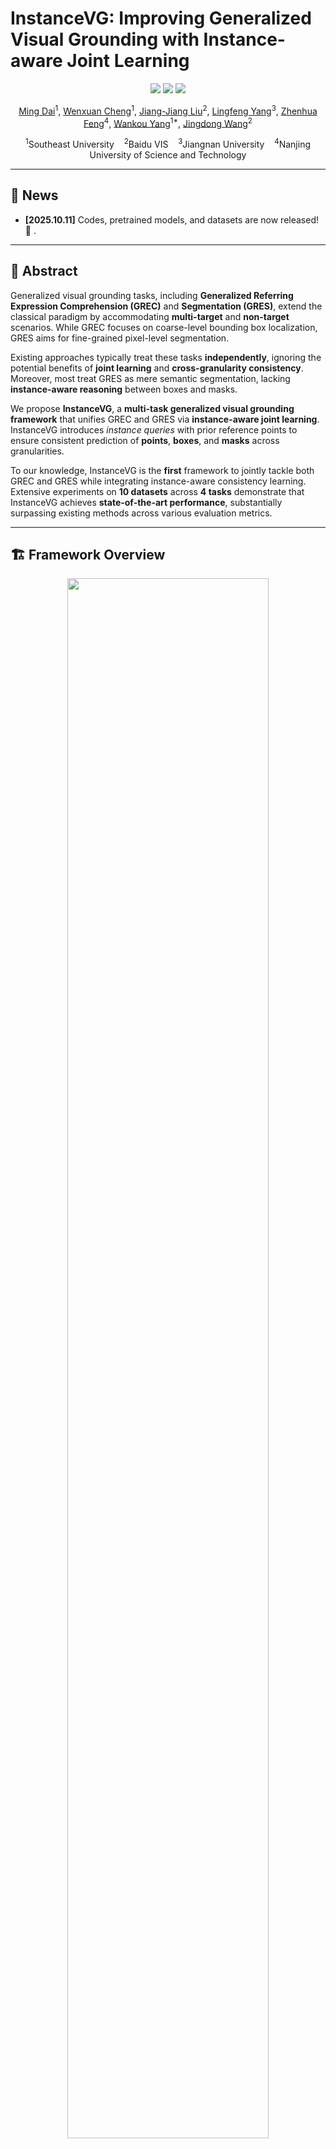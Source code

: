 # InstanceVG: Improving Generalized Visual Grounding with Instance-aware Joint Learning

<p align="center">
  <a href="https://arxiv.org/pdf/2509.13747" target="_blank"><img src="https://img.shields.io/badge/arXiv-2509.13747-b31b1b.svg?logo=arxiv&logoColor=white"></a>
  <a href="https://huggingface.co/Dmmm997/InstanceVG" target="_blank"><img src="https://img.shields.io/badge/🤗%20Hugging%20Face-Model-yellow.svg"></a>
  <a href="https://huggingface.co/datasets/Dmmm997/InstanceVG_Data" target="_blank"><img src="https://img.shields.io/badge/Dataset-Available-brightgreen.svg"></a>
</p>

<p align="center">
  <a href="https://dmmm1997.github.io/">Ming Dai</a><sup>1</sup>,
  <a href="https://scholar.google.com/citations?hl=zh-CN&user=9c_ZcDcAAAAJ">Wenxuan Cheng</a><sup>1</sup>,
  <a href="https://scholar.google.com/citations?hl=zh-CN&user=lpFrrs8AAAAJ">Jiang-Jiang Liu</a><sup>2</sup>,
  <a href="https://scholar.google.com/citations?user=RLhH0jwAAAAJ&hl=zh-CN">Lingfeng Yang</a><sup>3</sup>,
  <a href="https://scholar.google.com/citations?user=Y6KtijIAAAAJ&hl=zh-CN">Zhenhua Feng</a><sup>4</sup>,
  <a href="https://automation.seu.edu.cn/ywk/list.htm">Wankou Yang</a><sup>1*</sup>,
  <a href="https://jingdongwang2017.github.io/">Jingdong Wang</a><sup>2</sup>
</p>

<p align="center">
  <sup>1</sup>Southeast University &nbsp;&nbsp;
  <sup>2</sup>Baidu VIS &nbsp;&nbsp;
  <sup>3</sup>Jiangnan University &nbsp;&nbsp;
  <sup>4</sup>Nanjing University of Science and Technology
</p>

---

## 📢 News

- **[2025.10.11]** Codes, pretrained models, and datasets are now released! 🎉 .

---

## 🧩 Abstract

Generalized visual grounding tasks, including **Generalized Referring Expression Comprehension (GREC)** and **Segmentation (GRES)**, extend the classical paradigm by accommodating **multi-target** and **non-target** scenarios. While GREC focuses on coarse-level bounding box localization, GRES aims for fine-grained pixel-level segmentation.  

Existing approaches typically treat these tasks **independently**, ignoring the potential benefits of **joint learning** and **cross-granularity consistency**. Moreover, most treat GRES as mere semantic segmentation, lacking **instance-aware reasoning** between boxes and masks.

We propose **InstanceVG**, a **multi-task generalized visual grounding framework** that unifies GREC and GRES via **instance-aware joint learning**. InstanceVG introduces *instance queries* with prior reference points to ensure consistent prediction of **points**, **boxes**, and **masks** across granularities.

To our knowledge, InstanceVG is the **first** framework to jointly tackle both GREC and GRES while integrating instance-aware consistency learning.
Extensive experiments on **10 datasets** across **4 tasks** demonstrate that InstanceVG achieves **state-of-the-art performance**, substantially surpassing existing methods across various evaluation metrics.

---

## 🏗️ Framework Overview

<p align="center">
  <img src="./asserts/instancevg.jpg" width="80%">
</p>

---

## ⚙️ Installation

**Environment requirements**

```bash
CUDA == 11.8
torch == 2.0.0
torchvision == 0.15.1
````

### 1. Install dependencies

```bash
pip install -r requirements.txt
```

InstanceVG depends on components from **[detrex](https://detrex.readthedocs.io/en/latest/tutorials/Installation.html)** and **[detectron2](https://github.com/facebookresearch/detectron2)**.

```bash
python -m pip install 'git+https://github.com/facebookresearch/detectron2.git'
git clone https://github.com/IDEA-Research/detrex.git
cd detrex
git submodule init && git submodule update
pip install -e .
```

Finally, install InstanceVG in editable mode:

```bash
pip install -e .
```

---

## 🧮 Data Preparation

Prepare the **MS-COCO** dataset and download the **referring** and **foreground** annotations from the [Model Zoo](#-model-zoo).

Expected directory structure:

```
data/
└── seqtr_type/
    ├── annotations/
    │   ├── mixed-seg/
    │   │   └── instances_nogoogle_withid.json
    │   ├── grefs/instance.json
    │   ├── ref-zom/instance.json
    │   └── rrefcoco/instance.json
    └── images/
        └── mscoco/
            └── train2014/
```

---

## 🧠 Pretrained Weights

InstanceVG uses **[BEiT-3](https://github.com/microsoft/unilm/blob/master/beit3/README.md)** as both the backbone and multi-modal fusion module.

Download pretrained weights and tokenizer from BEiT-3’s official repository.

```bash
mkdir pretrain_weights
```

Place the following files:

```
pretrain_weights/
├── beit3_base_patch16_224.zip
├── beit3_large_patch16_224.zip
└── beit3.spm
```

---

## 🚀 Demo

**Example 1 — GRES task**

```bash
python tools/demo.py \
  --img "asserts/imgs/Figure_1.jpg" \
  --expression "three skateboard guys" \
  --config "configs/gres/InstanceVG-grefcoco.py" \
  --checkpoint /PATH/TO/InstanceVG-grefcoco.pth
```

**Example 2 — RIS task**

```bash
python tools/demo.py \
  --img "asserts/imgs/Figure_2.jpg" \
  --expression "full half fruit" \
  --config "configs/refcoco/InstanceVG-refcoco.py" \
  --checkpoint /PATH/TO/InstanceVG-refcoco.pth
```

For additional options (e.g., thresholds, alternate checkpoints), see `tools/demo.py`.

---

## 🧩 Training

To train InstanceVG from scratch:

```bash
bash tools/dist_train.sh [PATH_TO_CONFIG] [NUM_GPUS]
```

---

## 📊 Evaluation

To reproduce reported results:

```bash
bash tools/dist_test.sh [PATH_TO_CONFIG] [NUM_GPUS] \
  --load-from [PATH_TO_CHECKPOINT_FILE]
```

---

## 🏆 Model Zoo

All pretrained checkpoints are available on [Model](https://huggingface.co/Dmmm997/InstanceVG).

| Task / Train Set    | Config                                    | Checkpoint                 |
| :------------------ | :---------------------------------------- | :------------------------- |
| RefCOCO/+/g (Base)  | `configs/refcoco/InstanceVG-B-refcoco.py` | `InstanceVG-B-refcoco.pth` |
| RefCOCO/+/g (Large) | `configs/refcoco/InstanceVG-L-refcoco.py` | `InstanceVG-L-refcoco.pth` |
| gRefCOCO            | `configs/gres/InstanceVG-grefcoco.py`     | `InstanceVG-grefcoco.pth`  |
| Ref-ZOM             | `configs/refzom/InstanceVG-refzom.py`     | `InstanceVG-refzom.pth`    |
| RRefCOCO            | `configs/rrefcoco/InstanceVG-rrefcoco.py` | `InstanceVG-rrefcoco.pth`  |

Example reproduction:

```bash
bash tools/dist_test.sh configs/refcoco/InstanceVG-B-refcoco.py 1 \
  --load-from work_dir/refcoco/InstanceVG-B-refcoco.pth
```

---

## 📚 Citation

If you find our work useful, please cite:

```bibtex
@ARTICLE{instancevg,
  author={Dai, Ming and Cheng, Wenxuan and Liu, Jiang-Jiang and Yang, Lingfeng and Feng, Zhenhua and Yang, Wankou and Wang, Jingdong},
  journal={IEEE Transactions on Pattern Analysis and Machine Intelligence},
  title={Improving Generalized Visual Grounding with Instance-aware Joint Learning},
  year={2025},
  doi={10.1109/TPAMI.2025.3607387}
}

@article{dai2024simvg,
  title={SimVG: A Simple Framework for Visual Grounding with Decoupled Multi-Modal Fusion},
  author={Dai, Ming and Yang, Lingfeng and Xu, Yihao and Feng, Zhenhua and Yang, Wankou},
  journal={Advances in Neural Information Processing Systems},
  volume={37},
  pages={121670--121698},
  year={2024}
}

@inproceedings{dai2025multi,
  title={Multi-Task Visual Grounding with Coarse-to-Fine Consistency Constraints},
  author={Dai, Ming and Li, Jian and Zhuang, Jiedong and Zhang, Xian and Yang, Wankou},
  booktitle={Proceedings of the AAAI Conference on Artificial Intelligence},
  volume={39},
  number={3},
  pages={2618--2626},
  year={2025}
}
```

---

## ⭐ Acknowledgements

Our implementation builds upon

* [Detrex](https://github.com/IDEA-Research/detrex)
* [Detectron2](https://github.com/facebookresearch/detectron2)
* [BEiT-3](https://github.com/microsoft/unilm/tree/master/beit3)

We thank these excellent open-source projects for their contributions to the community.
